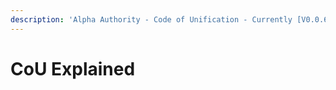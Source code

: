 ```yaml
---
description: 'Alpha Authority - Code of Unification - Currently [V0.0.6]'
---
```


# CoU Explained

